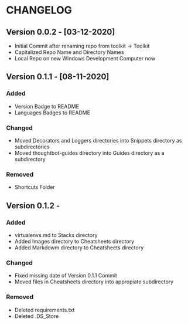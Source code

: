 # CHANGELOG

## Version 0.0.2 - [03-12-2020]
* Initial Commit after renaming repo from toolkit -> Toolkit
* Capitalized Repo Name and Directory Names
* Local Repo on new Windows Development Computer now

## Version 0.1.1 - [08-11-2020]
### Added
- Version Badge to README
- Languages Badges to README

### Changed
- Moved Decorators and Loggers directories into Snippets directory as subdirectories
- Moved thoughtbot-guides directory into Guides directory as a subdirectory

### Removed
- Shortcuts Folder

## Version 0.1.2 -
### Added
- virtualenvs.md to Stacks directory
- Added Images directory to Cheatsheets directory
- Added Markdowm directory to Cheatsheets directory

### Changed
- Fixed missing date of Version 0.1.1 Commit
- Moved files in Cheatsheets directory into appropiate subdirectory

### Removed
- Deleted requirements.txt
- Deleted .DS_Store